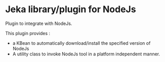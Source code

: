 # Jeka library/plugin for NodeJs

Plugin to integrate with NodeJs.

This plugin provides :
- a KBean to automatically download/install the specified version of NodeJs
- A utility class to invoke NodeJs tool in a platform independent manner.


